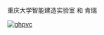 重庆大学智能建造实验室 和 肯瑞

[![ghpvc](https://komarev.com/ghpvc/?username=IBLofCQU)](https://komarev.com/ghpvc/?username=IBLofCQU)

